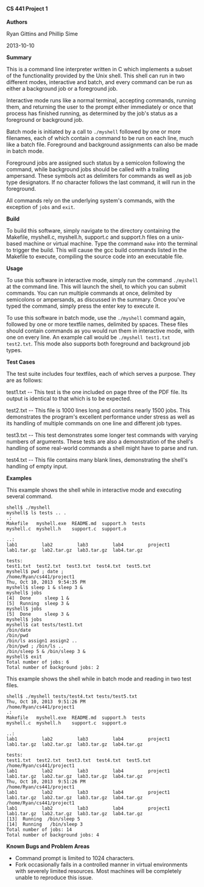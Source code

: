 #### CS 441 Project 1 ####

__Authors__

Ryan Gittins and Phillip Sime

2013-10-10

__Summary__

This is a command line interpreter written in C which implements a subset of the functionality provided by the Unix shell.  This shell can run in two different modes, interactive and batch, and every command can be run as either a background job or a foreground job.

Interactive mode runs like a normal terminal, accepting commands, running them, and returning the user to the prompt either immediately or once that process has finished running, as determined by the job's status as a foreground or background job.

Batch mode is initiated by a call to `./myshell` followed by one or more filenames, each of which contain a command to be run on each line, much like a batch file.  Foreground and background assignments can also be made in batch mode.

Foreground jobs are assigned such status by a semicolon following the command, while background jobs should be called with a trailing ampersand.  These symbols act as delimiters for commands as well as job type designators.  If no character follows the last command, it will run in the foreground.

All commands rely on the underlying system's commands, with the exception of `jobs` and `exit`.

__Build__

To build this software, simply navigate to the directory containing the Makefile, myshell.c, myshell.h, support.c and support.h files on a unix-based machine or virtual machine. Type the command `make` into the terminal to trigger the build. This will cause the gcc build commands listed in the Makefile to execute, compiling the source code into an executable file.

__Usage__

To use this software in interactive mode, simply run the command `./myshell` at the command line.  This will launch the shell, to which you can submit commands.  You can run multiple commands at once, delimited by semicolons or ampersands, as discussed in the summary.  Once you've typed the command, simply press the enter key to execute it.

To use this software in batch mode, use the `./myshell` command again, followed by one or more textfile names, delimited by spaces.  These files should contain commands as you would run them in interactive mode, with one on every line.  An example call would be `./myshell test1.txt test2.txt`.  This mode also supports both foreground and background job types.

__Test Cases__

The test suite includes four textfiles, each of which serves a purpose.  They are as follows:

test1.txt -- This test is the one included on page three of the PDF file.  Its output is identical to that which is to be expected.

test2.txt -- This file is 1000 lines long and contains nearly 1500 jobs.  This demonstrates the program's excellent performance under stress as well as its handling of multiple commands on one line and different job types.

test3.txt -- This test demonstrates some longer test commands with varying numbers of arguments.  These tests are also a demonstration of the shell's handling of some real-world commands a shell might have to parse and run.

test4.txt -- This file contains many blank lines, demonstrating the shell's handling of empty input.

__Examples__

This example shows the shell while in interactive mode and executing several command.

````
shell$ ./myshell
myshell$ ls tests .. .
.:
Makefile   myshell.exe  README.md  support.h  tests
myshell.c  myshell.h    support.c  support.o

..:
lab1         lab2         lab3         lab4         project1
lab1.tar.gz  lab2.tar.gz  lab3.tar.gz  lab4.tar.gz

tests:
test1.txt  test2.txt  test3.txt  test4.txt  test5.txt
myshell$ pwd ; date ;
/home/Ryan/cs441/project1
Thu, Oct 10, 2013  9:54:35 PM
myshell$ sleep 1 & sleep 3 &
myshell$ jobs
[4]  Done     sleep 1 &
[5]  Running  sleep 3 &
myshell$ jobs
[5]  Done     sleep 3 &
myshell$ jobs
myshell$ cat tests/test1.txt
/bin/date
/bin/pwd
/bin/ls assign1 assign2 ..
/bin/pwd ; /bin/ls ..
/bin/sleep 5 & /bin/sleep 3 &
myshell$ exit
Total number of jobs: 6
Total number of background jobs: 2

````

This example shows the shell while in batch mode and reading in two test files.
````
shell$ ./myshell tests/test4.txt tests/test5.txt
Thu, Oct 10, 2013  9:51:26 PM
/home/Ryan/cs441/project1
.:
Makefile   myshell.exe  README.md  support.h  tests
myshell.c  myshell.h    support.c  support.o

..:
lab1         lab2         lab3         lab4         project1
lab1.tar.gz  lab2.tar.gz  lab3.tar.gz  lab4.tar.gz

tests:
test1.txt  test2.txt  test3.txt  test4.txt  test5.txt
/home/Ryan/cs441/project1
lab1         lab2         lab3         lab4         project1
lab1.tar.gz  lab2.tar.gz  lab3.tar.gz  lab4.tar.gz
Thu, Oct 10, 2013  9:51:26 PM
/home/Ryan/cs441/project1
lab1         lab2         lab3         lab4         project1
lab1.tar.gz  lab2.tar.gz  lab3.tar.gz  lab4.tar.gz
/home/Ryan/cs441/project1
lab1         lab2         lab3         lab4         project1
lab1.tar.gz  lab2.tar.gz  lab3.tar.gz  lab4.tar.gz
[13]  Running  /bin/sleep 5
[14]  Running   /bin/sleep 3
Total number of jobs: 14
Total number of background jobs: 4

````

__Known Bugs and Problem Areas__
* Command prompt is limited to 1024 characters.
* Fork occasionally fails in a controlled manner in virtual environments with severely limited resources.  Most machines will be completely unable to reproduce this issue.
